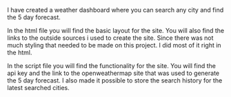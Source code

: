 I have created a weather dashboard where you can search any city and find the 5 day forecast.

In the html file you will find the basic layout for the site. You will also find the links to the outside sources i used to create the site. Since there was not much styling that needed to be made on this project. I did most of it right in the html.

In the script file you will find the functionality for the site. You will find the api key and the link to the openweathermap site that was used to generate the 5 day forecast. I also made it possible to store the search history for the latest searched cities.
